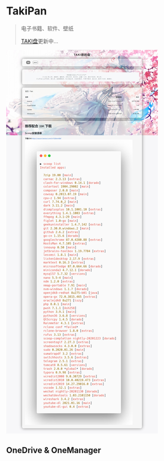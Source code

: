 # TakiPan
> 电子书籍、软件、壁纸
>
> [TAKI盘](https://onedrive.casuor.top/)更新中...

![image-20210128195847971](https://raw.githubusercontent.com/Casuor/ImgCDN/master/img/image-20210128195847971.png)

## OneDrive & OneManager
